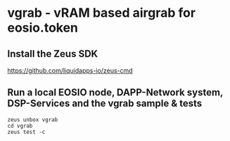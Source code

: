 # vgrab - vRAM based airgrab for eosio.token

## Install the Zeus SDK

https://github.com/liquidapps-io/zeus-cmd

## Run a local EOSIO node, DAPP-Network system, DSP-Services and the vgrab sample & tests
```
zeus unbox vgrab
cd vgrab
zeus test -c
```
